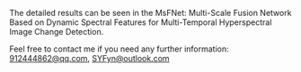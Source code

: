 The detailed results can be seen in the MsFNet: Multi-Scale Fusion Network Based on Dynamic Spectral Features for Multi-Temporal Hyperspectral Image Change Detection.

Feel free to contact me if you need any further information: 912444862@qq.com, SYFyn@outlook.com
